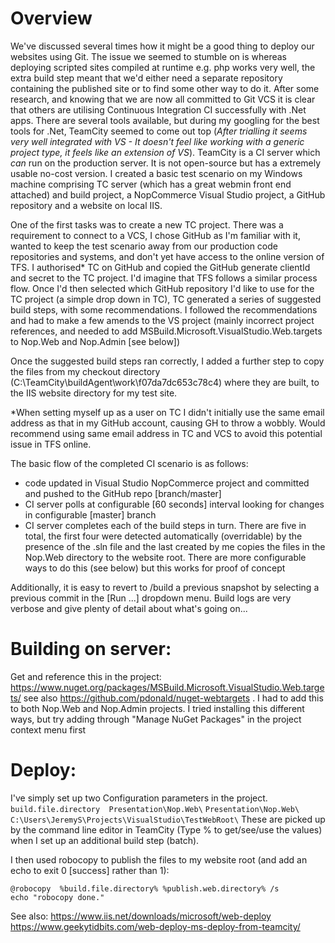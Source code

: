 Overview
========
We've discussed several times how it might be a good thing to deploy our websites using Git. The issue we seemed to stumble on is whereas deploying scripted sites compiled at runtime e.g. php works very well, the extra build step meant that we'd either need a separate repository containing the published site or to find some other way to do it. After some research, and knowing that we are now all committed to Git VCS it is clear that others are utilising Continuous Integration CI successfully with .Net apps. There are several tools available, but during my googling for the best tools for .Net, TeamCity seemed to come out top (*After trialling it seems very well integrated with VS - It doesn't feel like working with a generic project type, it feels like an extension of VS*). TeamCity is a CI server which *can* run on the production server. It is not open-source but has a extremely usable no-cost version. I created a basic test scenario on my Windows machine comprising TC server (which has a great webmin front end attached) and build project, a NopCommerce Visual Studio project, a GitHub repository and a website on local IIS. 

One of the first tasks was to create a new TC project. There was a requirement to connect to a VCS, I chose GitHub as I'm familiar with it, wanted to keep the test scenario away from our production code repositories and systems, and don't yet have access to the online version of TFS. I authorised* TC on GitHub and copied the GitHub generate clientId and secret to the TC project. I'd imagine that TFS follows a similar process flow. Once I'd then selected which GitHub repository I'd like to use for the TC project (a simple drop down in TC), TC generated a series of suggested build steps, with some recommendations. I followed the recommendations and had to make a few amends to the VS project (mainly incorrect project references, and needed to add MSBuild.Microsoft.VisualStudio.Web.targets to Nop.Web and Nop.Admin [see below])

Once the suggested build steps ran correctly, I added a further step to copy the files from my checkout directory (C:\TeamCity\buildAgent\work\f07da7dc653c78c4) where they are built, to the IIS website directory for my test site.

*When setting myself up as a user on TC I didn't initially use the same email address as that in my GitHub account, causing GH to throw a wobbly. Would recommend using same email address in TC and VCS to avoid this potential issue in TFS online.

The basic flow of the completed CI scenario is as follows:
- code updated in Visual Studio NopCommerce project and committed and pushed to the GitHub repo [branch/master]
- CI server polls at configurable [60 seconds] interval looking for changes in configurable [master] branch 
- CI server completes each of the build steps in turn. There are five in total, the first four were detected automatically (overridable) by the presence of the .sln file and the last created by me copies the files in the Nop.Web directory to the website root. There are more configurable ways to do this (see below) but this works for proof of concept

Additionally, it is easy to revert to /build a previous snapshot by selecting a previous commit in the [Run ...] dropdown menu. Build logs are very verbose and give plenty of detail about what's going on...


Building on server:
===================

Get and reference this in the project: https://www.nuget.org/packages/MSBuild.Microsoft.VisualStudio.Web.targets/ see also https://github.com/pdonald/nuget-webtargets . I had to add this to both Nop.Web and Nop.Admin projects. I tried installing this different ways, but try adding through "Manage NuGet Packages" in the project context menu first

Deploy:
=======

I've simply set up two Configuration parameters in the project.
```build.file.directory  Presentation\Nop.Web\```
```Presentation\Nop.Web\ C:\Users\JeremyS\Projects\VisualStudio\TestWebRoot\```
These are picked up by the command line editor in TeamCity (Type % to get/see/use the values) when I set up an additional build step (batch).

I then used robocopy to publish the files to my website root (and add an echo to exit 0 [success] rather than 1):
```
@robocopy  %build.file.directory% %publish.web.directory% /s
echo "robocopy done."
```

See also:
https://www.iis.net/downloads/microsoft/web-deploy
https://www.geekytidbits.com/web-deploy-ms-deploy-from-teamcity/ 
